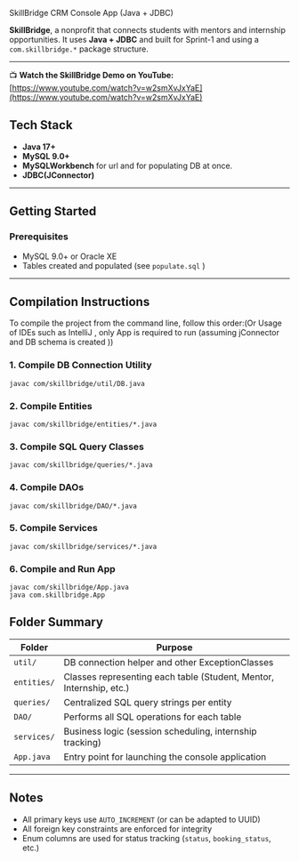  SkillBridge CRM Console App (Java + JDBC)

**SkillBridge**, a nonprofit that connects students with mentors and internship opportunities. It uses **Java + JDBC** and built for Sprint-1 and using  a `com.skillbridge.*` package structure.

---

📺 **Watch the SkillBridge Demo on YouTube:**  
[https://www.youtube.com/watch?v=w2smXvJxYaE](https://www.youtube.com/watch?v=w2smXvJxYaE)



## Tech Stack

- **Java 17+**
- **MySQL 9.0+**
- **MySQLWorkbench** for url and for populating DB at once.
- **JDBC(JConnector)**
---

## Getting Started

### Prerequisites

- MySQL 9.0+ or Oracle XE
- Tables created and populated (see `populate.sql` )

---

##  Compilation Instructions

To compile the project from the command line, follow this order:(Or Usage of IDEs such as IntelliJ , only App is required to run (assuming jConnector and DB schema is created ))

### 1. Compile DB Connection Utility
```
javac com/skillbridge/util/DB.java
```

### 2. Compile Entities
```
javac com/skillbridge/entities/*.java
```

### 3. Compile SQL Query Classes
```
javac com/skillbridge/queries/*.java
```

### 4. Compile DAOs
```
javac com/skillbridge/DAO/*.java
```

### 5. Compile Services
```
javac com/skillbridge/services/*.java
```

### 6. Compile and Run App
```
javac com/skillbridge/App.java
java com.skillbridge.App
```

## Folder Summary

| Folder             | Purpose                                                              |
|--------------------|----------------------------------------------------------------------|
| `util/`            |DB connection helper and other ExceptionClasses                       |
| `entities/`        | Classes representing each table (Student, Mentor, Internship, etc.)  |
| `queries/`         | Centralized SQL query strings per entity                             |
| `DAO/`             | Performs all SQL operations for each table                           |
| `services/`        | Business logic (session scheduling, internship tracking)             |
| `App.java`         | Entry point for launching the console application                    |

---

## Notes

- All primary keys use `AUTO_INCREMENT` (or can be adapted to UUID)
- All foreign key constraints are enforced for integrity
- Enum columns are used for status tracking (`status`, `booking_status`, etc.)
